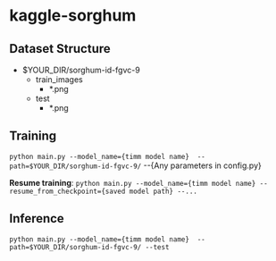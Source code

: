 # kaggle-sorghum

## Dataset Structure
* $YOUR_DIR/sorghum-id-fgvc-9
  - train_images
    - *.png
  - test
    - *.png

## Training
`python main.py --model_name={timm model name}  --path=$YOUR_DIR/sorghum-id-fgvc-9/` --{Any parameters in config.py}

**Resume training**: `python main.py --model_name={timm model name} --resume_from_checkpoint={saved model path} --...`

## Inference
`python main.py --model_name={timm model name}  --path=$YOUR_DIR/sorghum-id-fgvc-9/ --test`
